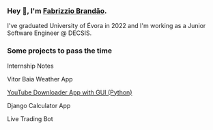 ###  Hey 👋, I'm [Fabrizzio Brandão][website].

I've graduated University of Évora in 2022 and I'm working as a Junior Software Engineer @ DECSIS.

### Some projects to pass the time

Internship Notes

Vitor Baia Weather App

[YouTube Downloader App with GUI (Python)][ytdownapp]

Django Calculator App

Live Trading Bot

<!-- Links -->
[website]: https://www.linkedin.com/in/fabrizziobrandao/
[ytdownapp]: https://github.com/FabrizzioB/YouTubeDownloaderApp/
[internship_notes]:
[vitorbaia_weather_app]:
[django_calculator_app]:
[live_trading_bot]: 

